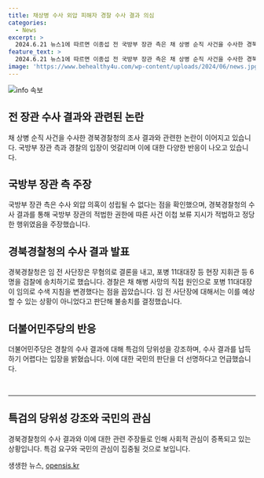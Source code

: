 ```yaml
---
title: 채상병 수사 외압 피해자 경찰 수사 결과 의심
categories:
  - News
excerpt: >
  2024.6.21 뉴스1에 따르면 이종섭 전 국방부 장관 측은 채 상병 순직 사건을 수사한 경북경찰청의 발표와 관련해 수사 외압 의혹이 성립될 수 없다는 점이 확인됐다고 주장했다. 이에 대한 변호인은 경북경찰청의 수사 결과를 통해 국방부 장관의 적법한 권한에 따른 사건 이첩 보류 지시를 명백하게 확인했으며, 불송치 결정에 대한 더불어민주당의 비판에 대응했다. (150자)
feature_text: >
  2024.6.21 뉴스1에 따르면 이종섭 전 국방부 장관 측은 채 상병 순직 사건을 수사한 경북경찰청의 발표와 관련해 수사 외압 의혹이 성립될 수 없다는 점이 확인됐다고 주장했다. 이에 대한 변호인은 경북경찰청의 수사 결과를 통해 국방부 장관의 적법한 권한에 따른 사건 이첩 보류 지시를 명백하게 확인했으며, 불송치 결정에 대한 더불어민주당의 비판에 대응했다. (150자)
image: 'https://www.behealthy4u.com/wp-content/uploads/2024/06/news.jpg'
---
```


<p><img src="https://www.behealthy4u.com/wp-content/uploads/2024/06/news.jpg" alt="info 속보" /></p>

<h2>전 장관 수사 결과와 관련된 논란</h2>

<p data-ke-size="size16">채 상병 순직 사건을 수사한 경북경찰청의 조사 결과와 관련한 논란이 이어지고 있습니다. 국방부 장관 측과 경찰의 입장이 엇갈리며 이에 대한 다양한 반응이 나오고 있습니다.</p>

<h2>국방부 장관 측 주장</h2>

<p data-ke-size="size16">국방부 장관 측은 수사 외압 의혹이 성립될 수 없다는 점을 확인했으며, 경북경찰청의 수사 결과를 통해 국방부 장관의 적법한 권한에 따른 사건 이첩 보류 지시가 적법하고 정당한 행위였음을 주장했습니다.</p>

<h2>경북경찰청의 수사 결과 발표</h2>

<p data-ke-size="size16">경북경찰청은 임 전 사단장은 무혐의로 결론을 내고, 포병 11대대장 등 현장 지휘관 등 6명을 검찰에 송치하기로 했습니다. 경찰은 채 해병 사망의 직접 원인으로 포병 11대대장이 임의로 수색 지침을 변경했다는 점을 꼽았습니다. 임 전 사단장에 대해서는 이를 예상할 수 있는 상황이 아니었다고 판단해 불송치를 결정했습니다.</p>

<h2>더불어민주당의 반응</h2>

<p data-ke-size="size16">더불어민주당은 경찰의 수사 결과에 대해 특검의 당위성을 강조하며, 수사 결과를 납득하기 어렵다는 입장을 밝혔습니다. 이에 대한 국민의 판단을 더 선명하다고 언급했습니다.</p>

<p data-ke-size="size16">&nbsp;</p>

<hr>

<h2>특검의 당위성 강조와 국민의 관심</h2>

<p data-ke-size="size16">경북경찰청의 수사 결과와 이에 대한 관련 주장들로 인해 사회적 관심이 증폭되고 있는 상황입니다. 특검 요구와 국민의 관심이 집중될 것으로 보입니다.</p>
생생한 뉴스, <a href="https://opensis.kr" rel="dofollow">opensis.kr</a>


